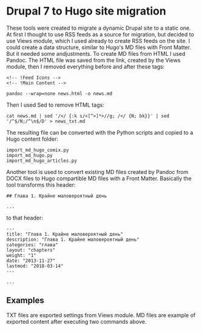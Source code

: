 # Drupal 7 to Hugo site migration #

These tools were created to migrate a dynamic Drupal site to a static one.
At first I thought to use RSS feeds as a source for migration, but decided to use Views module, which I used already to create RSS feeds on the site. I could create a data structure, similar to Hugo's MD files with Front Matter. But it needed some andjustments.
To create MD files from HTML I used Pandoc. The HTML file was saved from the link, created by the Views module, then I removed everything before and after these tags:

    <!-- !Feed Icons -->
    <!-- !Main Content -->

    pandoc --wrap=none news.html -o news.md

Then I used Sed to remove HTML tags:

    cat news.md | sed '/</ {:k s/<[^>]*>//g; /</ {N; bk}}' | sed '/^$/N;/^\n$/D' > news_txt.md

The resulting file can be converted with the Python scripts and copied to a Hugo content folder:

    import_md_hugo_comix.py
    import_md_hugo.py
    import_md_hugo_articles.py

Another tool is used to convert existing MD files created by Pandoc from DOCX files to Hugo compartible MD files with a Front Matter. Basically the tool transforms this header:

    ## Глава 1. Крайне маловероятный день
    
    ...

to that header:

    ---
    title: "Глава 1. Крайне маловероятный день"
    description: "Глава 1. Крайне маловероятный день"
    categories: "глава"
    layout: "chapters"
    weight: "1"
    date: "2013-11-27"
    lastmod: "2018-03-14"
    ---
    
    ...


## Examples ##

TXT files are exported settings from Views module.
MD files are example of exported content after executing two commands above.

